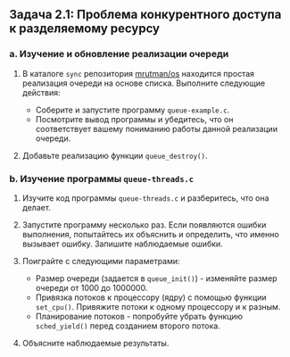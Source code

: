 ## Задача 2.1: Проблема конкурентного доступа к разделяемому ресурсу

### a. Изучение и обновление реализации очереди

1. В каталоге `sync` репозитория [mrutman/os](git@github.com:mrutman/os.git) находится простая реализация очереди на основе списка. Выполните следующие действия:

   - Соберите и запустите программу `queue-example.c`.
   - Посмотрите вывод программы и убедитесь, что он соответствует вашему пониманию работы данной реализации очереди.

2. Добавьте реализацию функции `queue_destroy()`.  

### b. Изучение программы `queue-threads.c`

1. Изучите код программы `queue-threads.c` и разберитесь, что она делает.  

2. Запустите программу несколько раз. Если появляются ошибки выполнения, попытайтесь их объяснить и определить, что именно вызывает ошибку. Запишите наблюдаемые ошибки.

3. Поиграйте с следующими параметрами:  

   - Размер очереди (задается в `queue_init()`) - изменяйте размер очереди от 1000 до 1000000.
   - Привязка потоков к процессору (ядру) с помощью функции `set_cpu()`. Привяжите потоки к одному процессору и к разным.
   - Планирование потоков - попробуйте убрать функцию `sched_yield()` перед созданием второго потока.  

4. Объясните наблюдаемые результаты.
